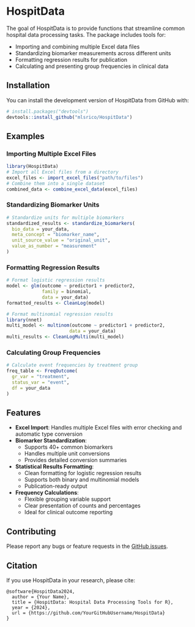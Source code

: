 
<!-- README.md is generated from README.Rmd. Please edit that file -->

# HospitData

<!-- badges: start -->
<!-- badges: end -->

The goal of HospitData is to provide functions that streamline common
hospital data processing tasks. The package includes tools for:

- Importing and combining multiple Excel data files
- Standardizing biomarker measurements across different units
- Formatting regression results for publication
- Calculating and presenting group frequencies in clinical data

## Installation

You can install the development version of HospitData from GitHub with:

``` r
# install.packages("devtools")
devtools::install_github("mlsrico/HospitData")
```

## Examples

### Importing Multiple Excel Files

``` r
library(HospitData)
# Import all Excel files from a directory
excel_files <- import_excel_files("path/to/files")
# Combine them into a single dataset
combined_data <- combine_excel_data(excel_files)
```

### Standardizing Biomarker Units

``` r
# Standardize units for multiple biomarkers
standardized_results <- standardize_biomarkers(
  bio_data = your_data,
  meta_concept = "biomarker_name",
  unit_source_value = "original_unit",
  value_as_number = "measurement"
)
```

### Formatting Regression Results

``` r
# Format logistic regression results
model <- glm(outcome ~ predictor1 + predictor2, 
             family = binomial, 
             data = your_data)
formatted_results <- CleanLog(model)

# Format multinomial regression results
library(nnet)
multi_model <- multinom(outcome ~ predictor1 + predictor2, 
                       data = your_data)
multi_results <- CleanLogMulti(multi_model)
```

### Calculating Group Frequencies

``` r
# Calculate event frequencies by treatment group
freq_table <- FreqOutcome(
  gr_var = "treatment",
  status_var = "event",
  df = your_data
)
```

## Features

- **Excel Import**: Handles multiple Excel files with error checking and
  automatic type conversion
- **Biomarker Standardization**:
  - Supports 40+ common biomarkers
  - Handles multiple unit conversions
  - Provides detailed conversion summaries
- **Statistical Results Formatting**:
  - Clean formatting for logistic regression results
  - Supports both binary and multinomial models
  - Publication-ready output
- **Frequency Calculations**:
  - Flexible grouping variable support
  - Clear presentation of counts and percentages
  - Ideal for clinical outcome reporting

## Contributing

Please report any bugs or feature requests in the [GitHub
issues](https://github.com/YourGitHubUsername/HospitData/issues).

## Citation

If you use HospitData in your research, please cite:

    @software{HospitData2024,
      author = {Your Name},
      title = {HospitData: Hospital Data Processing Tools for R},
      year = {2024},
      url = {https://github.com/YourGitHubUsername/HospitData}
    }
